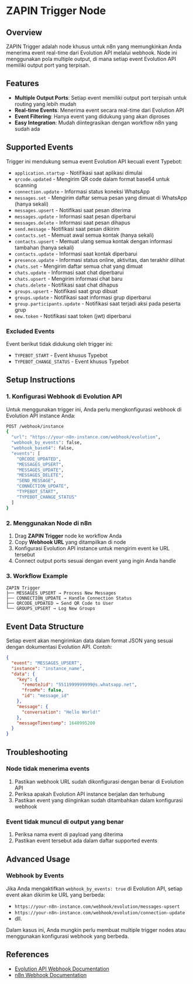 # ZAPIN Trigger Node

## Overview

ZAPIN Trigger adalah node khusus untuk n8n yang memungkinkan Anda menerima event real-time dari Evolution API melalui webhook. Node ini menggunakan pola multiple output, di mana setiap event Evolution API memiliki output port yang terpisah.

## Features

- **Multiple Output Ports**: Setiap event memiliki output port terpisah untuk routing yang lebih mudah
- **Real-time Events**: Menerima event secara real-time dari Evolution API
- **Event Filtering**: Hanya event yang didukung yang akan diproses
- **Easy Integration**: Mudah diintegrasikan dengan workflow n8n yang sudah ada

## Supported Events

Trigger ini mendukung semua event Evolution API kecuali event Typebot:

- `application.startup` - Notifikasi saat aplikasi dimulai
- `qrcode.updated` - Mengirim QR code dalam format base64 untuk scanning
- `connection.update` - Informasi status koneksi WhatsApp
- `messages.set` - Mengirim daftar semua pesan yang dimuat di WhatsApp (hanya sekali)
- `messages.upsert` - Notifikasi saat pesan diterima
- `messages.update` - Informasi saat pesan diperbarui
- `messages.delete` - Informasi saat pesan dihapus
- `send.message` - Notifikasi saat pesan dikirim
- `contacts.set` - Memuat awal semua kontak (hanya sekali)
- `contacts.upsert` - Memuat ulang semua kontak dengan informasi tambahan (hanya sekali)
- `contacts.update` - Informasi saat kontak diperbarui
- `presence.update` - Informasi status online, aktivitas, dan terakhir dilihat
- `chats.set` - Mengirim daftar semua chat yang dimuat
- `chats.update` - Informasi saat chat diperbarui
- `chats.upsert` - Mengirim informasi chat baru
- `chats.delete` - Notifikasi saat chat dihapus
- `groups.upsert` - Notifikasi saat grup dibuat
- `groups.update` - Notifikasi saat informasi grup diperbarui
- `group.participants.update` - Notifikasi saat terjadi aksi pada peserta grup
- `new.token` - Notifikasi saat token (jwt) diperbarui

### Excluded Events

Event berikut tidak didukung oleh trigger ini:
- `TYPEBOT_START` - Event khusus Typebot
- `TYPEBOT_CHANGE_STATUS` - Event khusus Typebot

## Setup Instructions

### 1. Konfigurasi Webhook di Evolution API

Untuk menggunakan trigger ini, Anda perlu mengkonfigurasi webhook di Evolution API instance Anda:

```bash
POST /webhook/instance
{
  "url": "https://your-n8n-instance.com/webhook/evolution",
  "webhook_by_events": false,
  "webhook_base64": false,
  "events": [
    "QRCODE_UPDATED",
    "MESSAGES_UPSERT",
    "MESSAGES_UPDATE",
    "MESSAGES_DELETE",
    "SEND_MESSAGE",
    "CONNECTION_UPDATE",
    "TYPEBOT_START",
    "TYPEBOT_CHANGE_STATUS"
  ]
}
```

### 2. Menggunakan Node di n8n

1. Drag **ZAPIN Trigger** node ke workflow Anda
2. Copy **Webhook URL** yang ditampilkan di node
3. Konfigurasi Evolution API instance untuk mengirim event ke URL tersebut
4. Connect output ports sesuai dengan event yang ingin Anda handle

### 3. Workflow Example

```
ZAPIN Trigger
├── MESSAGES_UPSERT → Process New Messages
├── CONNECTION_UPDATE → Handle Connection Status
├── QRCODE_UPDATED → Send QR Code to User
└── GROUPS_UPSERT → Log New Groups
```

## Event Data Structure

Setiap event akan mengirimkan data dalam format JSON yang sesuai dengan dokumentasi Evolution API. Contoh:

```json
{
  "event": "MESSAGES_UPSERT",
  "instance": "instance_name",
  "data": {
    "key": {
      "remoteJid": "5511999999999@s.whatsapp.net",
      "fromMe": false,
      "id": "message_id"
    },
    "message": {
      "conversation": "Hello World!"
    },
    "messageTimestamp": 1640995200
  }
}
```

## Troubleshooting

### Node tidak menerima events
1. Pastikan webhook URL sudah dikonfigurasi dengan benar di Evolution API
2. Periksa apakah Evolution API instance berjalan dan terhubung
3. Pastikan event yang diinginkan sudah ditambahkan dalam konfigurasi webhook

### Event tidak muncul di output yang benar
1. Periksa nama event di payload yang diterima
2. Pastikan event tersebut ada dalam daftar supported events

## Advanced Usage

### Webhook by Events

Jika Anda mengaktifkan `webhook_by_events: true` di Evolution API, setiap event akan dikirim ke URL yang berbeda:

- `https://your-n8n-instance.com/webhook/evolution/messages-upsert`
- `https://your-n8n-instance.com/webhook/evolution/connection-update`
- dll.

Dalam kasus ini, Anda mungkin perlu membuat multiple trigger nodes atau menggunakan konfigurasi webhook yang berbeda.

## References

- [Evolution API Webhook Documentation](https://doc.evolution-api.com/v2/en/configuration/webhooks)
- [n8n Webhook Documentation](https://docs.n8n.io/integrations/creating-nodes/)
